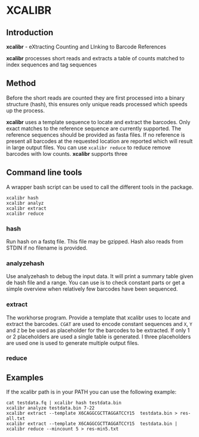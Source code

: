 # XCALIBR

## Introduction

**xcalibr** - eXtracting Counting and LInking to Barcode References

**xcalibr** processes short reads and extracts a table of counts matched to index
sequences and tag sequences


## Method

Before the short reads are counted they are first processed into a binary
structure (hash), this ensures only unique reads processed which speeds up the
process.

**xcalibr** uses a template sequence to locate and extract the barcodes. Only exact matches to the reference sequence are currently supported. The reference sequences should be provided as fasta files. If no reference is present all barcodes at the requested location are reported which will result in large output files. You can use `xcalibr reduce` to reduce remove barcodes with low counts.
**xcalibr** supports three 

## Command line tools

A wrapper bash script can be used to call the different tools in the package.
```
xcalibr hash
xcalibr analyz
xcalibr extract
xcalibr reduce
```

### hash
Run hash on a fastq file. This file may be gzipped. Hash also reads from STDIN if
no filename is provided.

### analyzehash
Use analyzehash to debug the input data. It will print a summary table given de
hash file and a range. You can use is to check constant parts or get a simple
overview when relatively few barcodes have been sequenced.

### extract
The workhorse program. Provide a template that xcalibr uses to locate and
extract the barcodes. `CGAT` are used to encode constant sequences and `X`, `Y`
and `Z` be be used as placeholder for the barcodes to be extracted. If only 1
or 2 placeholders are used a single table is generated. I three placeholders
are used one is used to generate multiple output files.

### reduce

## Examples

If the xcalibr path is in your PATH you can use the following example:

```
cat testdata.fq | xcalibr hash testdata.bin
xcalibr analyze testdata.bin 7-22
xcalibr extract --template X6CAGGCGCTTAGGATCCY15  testdata.bin > res-all.txt
xcalibr extract --template X6CAGGCGCTTAGGATCCY15  testdata.bin | xcalibr reduce --mincount 5 > res-min5.txt
```
